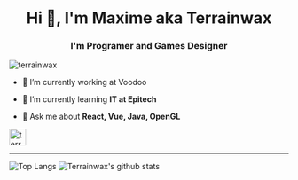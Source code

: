
<h1 align="center">Hi 👋, I'm Maxime aka Terrainwax</h1>  
<h3 align="center">I'm Programer and Games Designer</h3>  
  
<p align="left"> <img src="https://komarev.com/ghpvc/?username=terrainwax" alt="terrainwax" /> </p>  
  
- 🔭 I’m currently working at Voodoo
  
- 🌱 I’m currently learning **IT at Epitech**  
  
- 💬 Ask me about **React, Vue, Java, OpenGL**  
  
<a href="https://twitter.com/terrainwax" target="blank"><img align="center" src="https://cdn.jsdelivr.net/npm/simple-icons@3.0.1/icons/twitter.svg" alt="terrainwax" height="30" width="30" /></a>  
</p>

---
![Top Langs](https://github-readme-stats.terrainwax.vercel.app/api/top-langs/?username=terrainwax&show_icons=true&theme=radical&count_private=true)         ![Terrainwax's github stats](https://github-readme-stats.terrainwax.vercel.app/api?username=terrainwax&show_icons=true&theme=radical&count_private=true)
